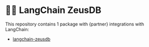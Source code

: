 # 🦜️🔗 LangChain ZeusDB

This repository contains 1 package with {partner} integrations with LangChain:

- [langchain-zeusdb](https://pypi.org/project/langchain-zeusdb/)
